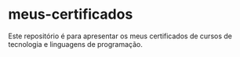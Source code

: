 # meus-certificados
Este repositório é para apresentar os meus certificados de cursos de tecnologia e linguagens de programação.
